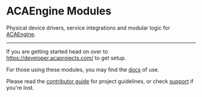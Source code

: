 # ACAEngine Modules

Physical device drivers, service integrations and modular logic for [ACAEngine](https://github.com/acaprojects/ruby-engine).

---

If you are getting started head on over to https://developer.acaprojects.com/ to get setup.

For those using these modules, you may find the [docs](https://acaprojects.github.io/aca-device-modules/) of use.

Please read the [contributor guide](.github/CONTRIBUTING.md) for project guidelines, or check [support](.github/SUPPORT.md) if you're lost.
